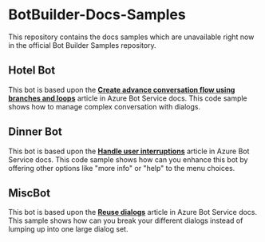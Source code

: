 # BotBuilder-Docs-Samples

This repository contains the docs samples which are unavailable right now in the official Bot Builder Samples repository. 

## Hotel Bot 

This bot is based upon the [**Create advance conversation flow using branches and loops**](https://docs.microsoft.com/en-us/azure/bot-service/bot-builder-dialog-manage-complex-conversation-flow?view=azure-bot-service-4.0&tabs=csharp) article in Azure Bot Service docs. This code sample shows how to manage complex conversation with dialogs.  

## Dinner Bot 

This bot is based upon the [**Handle user interruptions**](https://docs.microsoft.com/en-us/azure/bot-service/bot-builder-howto-handle-user-interrupt?view=azure-bot-service-4.0&tabs=csharptab) article in Azure Bot Service docs. This code sample shows how can you enhance this bot by offering other options like "more info" or "help" to the menu choices. 

## MiscBot

This bot is based upon the [**Reuse dialogs**](https://docs.microsoft.com/en-us/azure/bot-service/bot-builder-compositcontrol?view=azure-bot-service-4.0&tabs=csharp) article in Azure Bot Service docs. This sample shows how can you break your different dialogs instead of lumping up into one large dialog set. 
